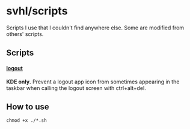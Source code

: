 # svhl/scripts

Scripts I use that I couldn't find anywhere else. Some are modified from others' scripts.

## Scripts

#### [logout](https://github.com/svhl/scripts/tree/main/logout.sh)
**KDE only.** Prevent a logout app icon from sometimes appearing in the taskbar when calling the logout screen with ctrl+alt+del.

## How to use

`chmod +x ./*.sh`
